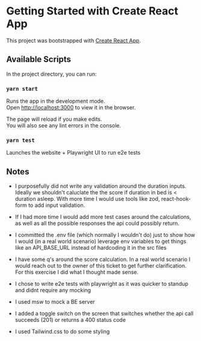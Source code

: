 # Getting Started with Create React App

This project was bootstrapped with [Create React App](https://github.com/facebook/create-react-app).

## Available Scripts

In the project directory, you can run:

### `yarn start`

Runs the app in the development mode.\
Open [http://localhost:3000](http://localhost:3000) to view it in the browser.

The page will reload if you make edits.\
You will also see any lint errors in the console.

### `yarn test`

Launches the website + Playwright UI to run e2e tests

## Notes

- I purposefully did not write any validation around the duration inputs. Ideally we shouldn't caluclate the the score if duration in bed is < duration asleep. With more time I would use tools like zod, react-hook-form to add input validation.

- If I had more time I would add more test cases around the calculations, as well as all the possible responses the api could possibly return.

- I committed the .env file (which normally I wouldn't do) just to show how I would (in a real world scenario) leverage env variables to get things like an API_BASE_URL instead of hardcoding it in the src files

- I have some q's around the score calculation. In a real world scenario I would reach out to the owner of this ticket to get further clarification. For this exercise I did what I thought made sense.

- I chose to write e2e tests with playwright as it was quicker to standup and didnt require any mocking

- I used msw to mock a BE server

- I added a toggle switch on the screen that switches whether the api call succeeds (201) or returns a 400 status code

- I used Tailwind.css to do some styling

